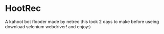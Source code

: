 # HootRec
A kahoot bot flooder made by netrec
this took 2 days to make
before useing download selenium webdriver!
and enjoy:)
